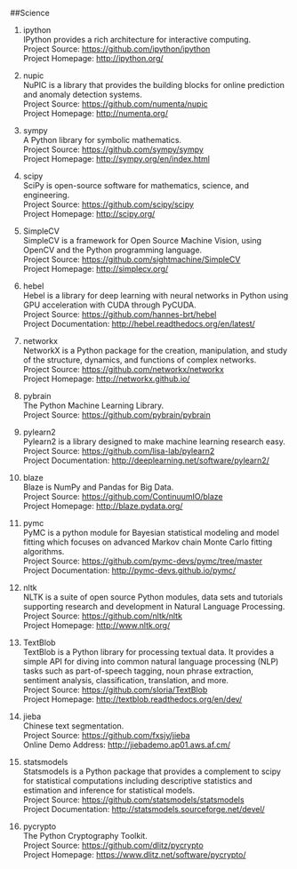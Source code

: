 ##Science

1. ipython  
IPython provides a rich architecture for interactive computing.  
Project Source: https://github.com/ipython/ipython  
Project Homepage: http://ipython.org/

1. nupic  
NuPIC is a library that provides the building blocks for online prediction and anomaly detection systems.  
Project Source: https://github.com/numenta/nupic   
Project Homepage: http://numenta.org/

1. sympy  
A Python library for symbolic mathematics.  
Project Source: https://github.com/sympy/sympy  
Project Homepage: http://sympy.org/en/index.html

1. scipy  
SciPy is open-source software for mathematics, science, and engineering.  
Project Source: https://github.com/scipy/scipy  
Project Homepage: http://scipy.org/  

1. SimpleCV  
SimpleCV is a framework for Open Source Machine Vision, using OpenCV and the Python programming language.  
Project Source: https://github.com/sightmachine/SimpleCV  
Project Homepage: http://simplecv.org/  

1. hebel  
Hebel is a library for deep learning with neural networks in Python using GPU acceleration with CUDA through PyCUDA.  
Project Source:  https://github.com/hannes-brt/hebel  
Project Documentation:  http://hebel.readthedocs.org/en/latest/  
   
1. networkx  
NetworkX is a Python package for the creation, manipulation, and study of the structure, dynamics, and functions of complex networks.  
Project Source: https://github.com/networkx/networkx  
Project Homepage: http://networkx.github.io/  

1. pybrain  
The Python Machine Learning Library.  
Project Source: https://github.com/pybrain/pybrain  

1. pylearn2  
Pylearn2 is a library designed to make machine learning research easy.  
Project Source:  https://github.com/lisa-lab/pylearn2   
Project Documentation: http://deeplearning.net/software/pylearn2/ 

1. blaze  
Blaze is NumPy and Pandas for Big Data.   
Project Source: https://github.com/ContinuumIO/blaze   
Project Homepage: http://blaze.pydata.org/

1. pymc  
PyMC is a python module for Bayesian statistical modeling and model fitting which focuses on advanced Markov chain Monte Carlo fitting algorithms.   
Project Source: https://github.com/pymc-devs/pymc/tree/master   
Project Documentation: http://pymc-devs.github.io/pymc/

1. nltk  
NLTK is a suite of open source Python modules, data sets and tutorials supporting research and development in Natural Language Processing.  
Project Source: https://github.com/nltk/nltk  
Project Homepage: http://www.nltk.org/  

1. TextBlob  
TextBlob is a Python library for processing textual data. It provides a simple API for diving into common natural language processing (NLP) 
tasks such as part-of-speech tagging, noun phrase extraction, sentiment analysis, classification, translation, and more.  
Project Source: https://github.com/sloria/TextBlob  
Project Homepage: http://textblob.readthedocs.org/en/dev/ 

1. jieba   
Chinese text segmentation.  
Project Source: https://github.com/fxsjy/jieba  
Online Demo Address: http://jiebademo.ap01.aws.af.cm/ 

1. statsmodels  
Statsmodels is a Python package that provides a complement to scipy for statistical computations including descriptive statistics and estimation and inference for statistical models.   
Project Source: https://github.com/statsmodels/statsmodels  
Project Documentation: http://statsmodels.sourceforge.net/devel/  

1. pycrypto   
The Python Cryptography Toolkit.   
Project Source:  https://github.com/dlitz/pycrypto   
Project Homepage: https://www.dlitz.net/software/pycrypto/   
 
